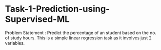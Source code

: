 # Task-1-Prediction-using-Supervised-ML

Problem Statement : Predict the percentage of an student based on the no. of study hours. This is a simple linear regression task as it involves just 2 variables.
